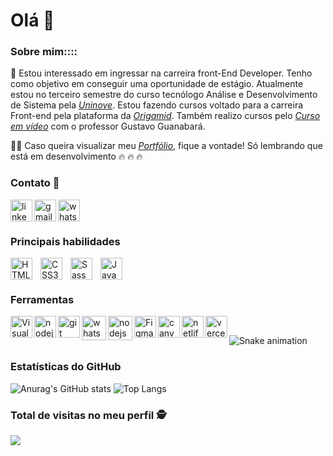 #  Olá  :slightly_smiling_face:

### Sobre mim::::

:rocket: Estou interessado em ingressar na carreira front-End Developer. Tenho como objetivo em conseguir uma oportunidade de estágio. Atualmente estou no terceiro semestre do curso tecnólogo Análise e Desenvolvimento de Sistema pela [_Uninove_](https://www.uninove.br/cursos/ead/ead/tecnologia-analise-desenvolvimento-de-sistemas-ead/). Estou fazendo cursos voltado para a carreira Front-end pela plataforma da [_Origamid_](https://www.origamid.com/). Também realizo cursos pelo [_Curso em vídeo_](https://www.cursoemvideo.com/) com o professor Gustavo Guanabará.

:man_technologist: Caso queira visualizar meu [_Portfólio_](https://leodkvt.vercel.app/), fique a vontade! Só lembrando que está em desenvolvimento  :fire:	:fire:	:fire:	

### Contato :iphone:
<!--linkedin-->
[ <img align="left" alt="linkedin" width="35px" src="https://i.imgur.com/rgMtwhO.png" estilo ="padding-right:10px;" /> ](https://www.linkedin.com/in/jos%C3%A9-leonardo-dev-front-end/) 

<!--gmail-->
[ <img align="left" alt="gmail" width="35px" src="https://imgur.com/RpheCdT.png" estilo ="padding-right:10px;" /> ](mailto:leodkvt@gmail.com) 

<!--whatsapp-->
[ <img align="left" alt="whatsapp" width="35px" src="https://i.imgur.com/P35jRVg.png" estilo ="padding-right:10px;" /> ](https://api.whatsapp.com/send?phone=5511939275748) 

<br>
<br>

### Principais habilidades
<!--html-->
[ <img align="left" alt="HTML5" width="35px" src="https://cdn.jsdelivr.net/gh/devicons/devicon/icons/html5/html5-original.svg" style=" padding-right:10px;" /> ](https://ohmycodechallenge.blogspot.com/)

<!--css-->
[ <img align="left" alt="CSS3" width="35px" src="https://cdn.jsdelivr.net/gh/devicons/devicon/icons/css3/css3-original.svg" style=" padding-right:10px;" /> ](https://ohmycodechallenge.blogspot.com/)

<!--sass-->
[ <img align="left" alt="Sass" width="35px" src="https://cdn.jsdelivr.net/gh/devicons/devicon/icons/sass/sass-original.svg" style=" padding-right:10px;" /> ](https://ohmycodechallenge.blogspot.com/)

<!--javascript-->
[ <img align="left" alt="JavaScript" width="35px" src="https://cdn.jsdelivr.net/gh/devicons/devicon/icons/javascript/javascript-original.svg" style=" padding-right:10px;" /> ](https://ohmycodechallenge.blogspot.com/)

<br>
<br>

### Ferramentas
<!--vscode-->
[ <img align="left" alt="Visual Studio Code" width="35px" src="https://cdn.jsdelivr.net/gh/devicons/devicon/icons/vscode/vscode-original.svg" estilo ="padding-right:10px;" /> ](https://ohmycodechallenge.blogspot.com/)

<!--nodejs-->
[ <img align="left" alt="nodejs" width="35px" src="https://cdn.jsdelivr.net/gh/devicons/devicon/icons/nodejs/nodejs-original.svg" estilo ="padding-right:10px;" /> ](https://ohmycodechallenge.blogspot.com/)

<!--git-->
[ <img align="left" alt="git" width="35px" src="https://cdn.jsdelivr.net/gh/devicons/devicon/icons/git/git-original.svg" estilo ="padding-right:10px;" /> ](https://ohmycodechallenge.blogspot.com/)

<!--github-->
[ <img align="left" alt="whatsapp" width="39px" src="https://pngimg.com/uploads/github/small/github_PNG88.png" estilo ="padding-right:10px;" /> ](https://api.whatsapp.com/send?phone=5511939275748) 

<!--abobe xd-->
[ <img align="left" alt="nodejs" width="39px" src="https://img.icons8.com/color/48/000000/adobe-xd.svg" estilo ="padding-right:10px;" /> ](https://ohmycodechallenge.blogspot.com/)

<!--figma-->
[ <img align="left" alt="Figma" width="35px" src="https://cdn.jsdelivr.net/gh/devicons/devicon/icons/figma/figma-original.svg" estilo ="padding-right:10px;" /> ](https://ohmycodechallenge.blogspot.com/)

<!--canva-->
[ <img align="left" alt="canva" width="35px" src="https://cdn.jsdelivr.net/gh/devicons/devicon/icons/canva/canva-original.svg" estilo ="padding-right:10px;" /> ](https://ohmycodechallenge.blogspot.com/)

<!--netlify-->
[ <img align="left" alt="netlify" width="35px" src="https://seeklogo.com/images/N/netlify-logo-758722CDF4-seeklogo.com.png" estilo ="padding-right:10px;" /> ](https://api.whatsapp.com/send?phone=5511939275748) 

<!--vercel-->
[ <img align="left" alt="vercel" width="35px" src="https://www.svgrepo.com/show/327408/logo-vercel.svg" estilo ="padding-right:10px;" /> ](https://api.whatsapp.com/send?phone=5511939275748) 

<br>

<!--pac-man-do-github-->
![Snake animation](https://github.com/betopinheiro1005/betopinheiro1005/blob/output/github-contribution-grid-snake.svg)

### Estatísticas do GitHub
![Anurag's GitHub stats](https://github-readme-stats.vercel.app/api?username=LeoDKVT&show_icons=true&theme=nightowl&include_all_commits=true&count_private=true&line_height=20)
![Top Langs](https://github-readme-stats.vercel.app/api/top-langs/?username=LeoDKVT&hide_title=false&count_private=true&layout=compact&card_width=290&show_icons=true&&theme=nightowl)

<!--Total de visitas-->
### Total de visitas no meu perfil :detective: <br>
<img alingn="center" src="https://profile-counter.glitch.me/leoDKVT/count.svg" />

